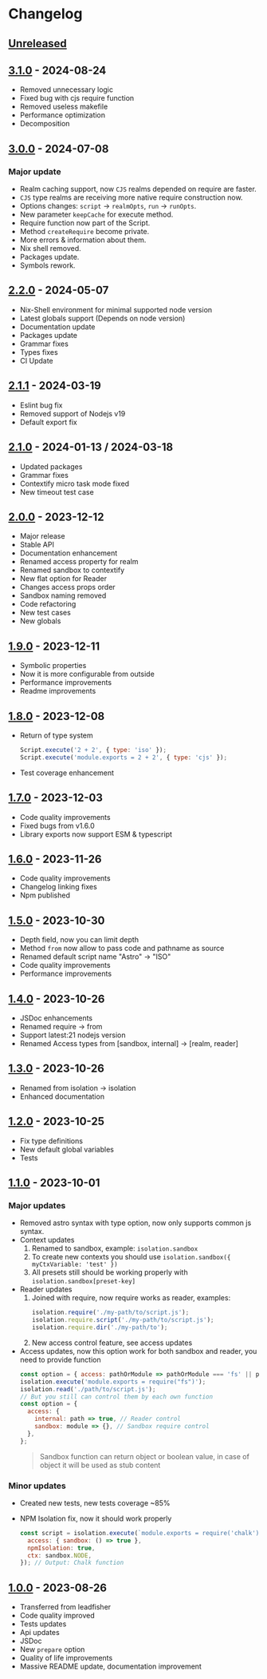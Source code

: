# Changelog

## [Unreleased][unreleased]

## [3.1.0][] - 2024-08-24

- Removed unnecessary logic
- Fixed bug with cjs require function
- Removed useless makefile
- Performance optimization
- Decomposition

## [3.0.0][] - 2024-07-08

### Major update

- Realm caching support, now `CJS` realms depended on require are faster.
- `CJS` type realms are receiving more native require construction now.
- Options changes: `script` -> `realmOpts`, `run` -> `runOpts`.
- New parameter `keepCache` for execute method.
- Require function now part of the Script.
- Method `createRequire` become private.
- More errors & information about them.
- Nix shell removed.
- Packages update.
- Symbols rework.

## [2.2.0][] - 2024-05-07

- Nix-Shell environment for minimal supported node version
- Latest globals support (Depends on node version)
- Documentation update
- Packages update
- Grammar fixes
- Types fixes
- CI Update

## [2.1.1][] - 2024-03-19

- Eslint bug fix
- Removed support of Nodejs v19
- Default export fix

## [2.1.0][] - 2024-01-13 / 2024-03-18

- Updated packages
- Grammar fixes
- Contextify micro task mode fixed
- New timeout test case

## [2.0.0][] - 2023-12-12

- Major release
- Stable API
- Documentation enhancement
- Renamed access property for realm
- Renamed sandbox to contextify
- New flat option for Reader
- Changes access props order
- Sandbox naming removed
- Code refactoring
- New test cases
- New globals

## [1.9.0][] - 2023-12-11

- Symbolic properties
- Now it is more configurable from outside
- Performance improvements
- Readme improvements

## [1.8.0][] - 2023-12-08

- Return of type system
  ```js
  Script.execute('2 + 2', { type: 'iso' });
  Script.execute('module.exports = 2 + 2', { type: 'cjs' });
  ```
- Test coverage enhancement

## [1.7.0][] - 2023-12-03

- Code quality improvements
- Fixed bugs from v1.6.0
- Library exports now support ESM & typescript

## [1.6.0][] - 2023-11-26

- Code quality improvements
- Changelog linking fixes
- Npm published

## [1.5.0][] - 2023-10-30

- Depth field, now you can limit depth
- Method <code>from</code> now allow to pass code and pathname as source
- Renamed default script name "Astro" -> "ISO"
- Code quality improvements
- Performance improvements

## [1.4.0][] - 2023-10-26

- JSDoc enhancements
- Renamed require -> from
- Support latest:21 nodejs version
- Renamed Access types from [sandbox, internal] -> [realm, reader]

## [1.3.0][] - 2023-10-26

- Renamed from isolation -> isolation
- Enhanced documentation

## [1.2.0][] - 2023-10-25

- Fix type definitions
- New default global variables
- Tests

## [1.1.0][] - 2023-10-01

### Major updates

- Removed astro syntax with type option, now only supports common js syntax.
- Context updates
  1. Renamed to sandbox, example: <code>isolation.sandbox</code>
  2. To create new contexts you should use <code>isolation.sandbox({ myCtxVariable: 'test' })</code>
  3. All presets still should be working properly with <code>isolation.sandbox[preset-key]</code>
- Reader updates
  1. Joined with require, now require works as reader, examples:
     ```js
     isolation.require('./my-path/to/script.js');
     isolation.require.script('./my-path/to/script.js');
     isolation.require.dir('./my-path/to');
     ```
  2. New access control feature, see access updates
- Access updates, now this option work for both sandbox and reader, you need to provide function
  ```js
  const option = { access: pathOrModule => pathOrModule === 'fs' || pathOrModule.endsWith('.js') };
  isolation.execute('module.exports = require("fs")');
  isolation.read('./path/to/script.js');
  // But you still can control them by each own function
  const option = {
    access: {
      internal: path => true, // Reader control
      sandbox: module => {}, // Sandbox require control
    },
  };
  ```
  > Sandbox function can return object or boolean value, in case of object it will be used as stub
  > content

### Minor updates

- Created new tests, new tests coverage ~85%
- NPM Isolation fix, now it should work properly

  ```js
  const script = isolation.execute(`module.exports = require('chalk')`, {
    access: { sandbox: () => true },
    npmIsolation: true,
    ctx: sandbox.NODE,
  }); // Output: Chalk function
  ```

## [1.0.0][] - 2023-08-26

- Transferred from leadfisher
- Code quality improved
- Tests updates
- Api updates
- JSDoc
- New <code>prepare</code> option
- Quality of life improvements
- Massive README update, documentation improvement

[unreleased]: https://github.com/astrohelm/isolation/compare/v3.1.0...HEAD
[3.1.0]: https://github.com/astrohelm/isolation/compare/v3.0.0...v3.1.0
[3.0.0]: https://github.com/astrohelm/isolation/compare/v2.2.0...v3.0.0
[2.2.0]: https://github.com/astrohelm/isolation/compare/v2.1.1...v2.2.0
[2.1.1]: https://github.com/astrohelm/isolation/compare/v2.1.0...v2.1.1
[2.1.0]: https://github.com/astrohelm/isolation/compare/v2.0.0...v2.1.0
[2.0.0]: https://github.com/astrohelm/isolation/compare/v1.0.0...v2.0.0
[1.9.0]: https://github.com/astrohelm/isolation/compare/v1.8.0...v1.9.0
[1.8.0]: https://github.com/astrohelm/isolation/compare/v1.7.0...v1.8.0
[1.7.0]: https://github.com/astrohelm/isolation/compare/v1.6.0...v1.7.0
[1.6.0]: https://github.com/astrohelm/isolation/compare/v1.5.0...v1.6.0
[1.5.0]: https://github.com/astrohelm/isolation/compare/v1.4.0...v1.5.0
[1.4.0]: https://github.com/astrohelm/isolation/compare/v1.3.0...v1.4.0
[1.3.0]: https://github.com/astrohelm/isolation/compare/v1.2.0...v1.3.0
[1.2.0]: https://github.com/astrohelm/isolation/compare/v1.1.0...v1.2.0
[1.1.0]: https://github.com/astrohelm/isolation/compare/v1.0.0...v1.1.0
[1.0.0]: https://github.com/astrohelm/isolation/releases/tag/v1.0.0
